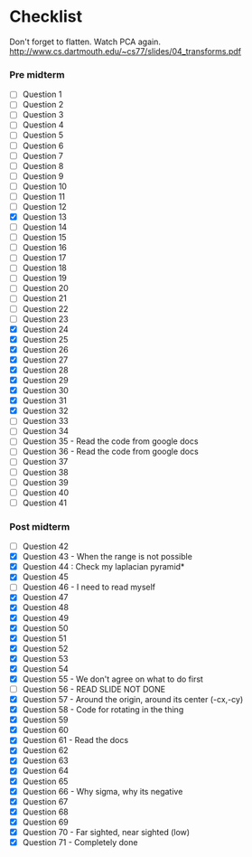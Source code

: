 # Checklist
Don't forget to flatten.
Watch PCA again.
http://www.cs.dartmouth.edu/~cs77/slides/04_transforms.pdf

### Pre midterm
- [ ] Question 1
- [ ] Question 2
- [ ] Question 3
- [ ] Question 4
- [ ] Question 5
- [ ] Question 6
- [ ] Question 7
- [ ] Question 8
- [ ] Question 9
- [ ] Question 10
- [ ] Question 11
- [ ] Question 12
- [x] Question 13
- [ ] Question 14
- [ ] Question 15
- [ ] Question 16
- [ ] Question 17
- [ ] Question 18
- [ ] Question 19
- [ ] Question 20
- [ ] Question 21
- [ ] Question 22
- [ ] Question 23
- [x] Question 24
- [x] Question 25
- [x] Question 26
- [x] Question 27
- [x] Question 28
- [x] Question 29
- [x] Question 30
- [x] Question 31
- [x] Question 32
- [ ] Question 33
- [ ] Question 34
- [ ] Question 35 - Read the code from google docs
- [ ] Question 36 - Read the code from google docs
- [ ] Question 37
- [ ] Question 38
- [ ] Question 39
- [ ] Question 40
- [ ] Question 41

### Post midterm
- [ ] Question 42
- [x] Question 43 - When the range is not possible
- [x] Question 44 : Check my laplacian pyramid*
- [x] Question 45
- [ ] Question 46 - I need to read myself
- [x] Question 47
- [x] Question 48
- [x] Question 49
- [x] Question 50
- [x] Question 51
- [x] Question 52
- [x] Question 53
- [x] Question 54
- [x] Question 55 - We don't agree on what to do first
- [ ] Question 56 - READ SLIDE NOT DONE
- [x] Question 57 - Around the origin, around its center (-cx,-cy)
- [x] Question 58 - Code for rotating in the thing
- [x] Question 59
- [x] Question 60
- [x] Question 61 - Read the docs
- [x] Question 62
- [x] Question 63
- [x] Question 64
- [x] Question 65
- [x] Question 66 - Why sigma, why its negative
- [x] Question 67
- [x] Question 68
- [x] Question 69
- [x] Question 70 - Far sighted, near sighted (low)
- [x] Question 71 - Completely done
